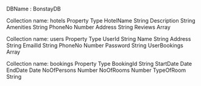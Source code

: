 DBName : BonstayDB

Collection name: hotels
Property	Type 
HotelName	String
Description	String
Amenities	String
PhoneNo	Number
Address	String
Reviews	Array
 

Collection name:  users
Property	Type
UserId	String
Name	String
Address	String
EmailId	String
PhoneNo	Number
Password	String
UserBookings	Array
 

Collection name: bookings
Property	Type
BookingId	String
StartDate	Date
EndDate	Date
NoOfPersons	Number
NoOfRooms	Number
TypeOfRoom	String